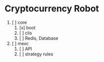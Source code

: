 # Cryptocurrency Robot
1. [ ] core
   1. [x] boot
   1. [ ] clis
   1. [ ] Redis, Database
1. [ ] mexc
   1. [ ] API
   1. [ ] strategy rules
